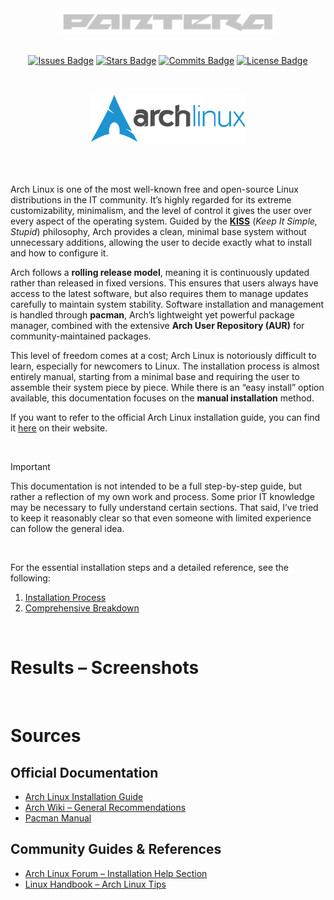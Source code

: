 <div align="center">
  <div style="text-align: center;">
    <picture>
      <source media="(prefers-color-scheme: dark)" srcset="assets/images/logos/pantera-1.4.png">
      <source media="(prefers-color-scheme: light)" srcset="assets/images/logos/pantera-1.3.png">
      <img src="assets/images/logos/pantera-1.4.png" alt="Logo of Pantera" width="350px">
    </picture>
  </div>

  <br>

  [![Issues Badge](https://img.shields.io/badge/ISSUES-0-Test?style=for-the-badge&logo=https%3A%2F%2Ficons8.com%2Ficon%2F83178%2Fimage-file&labelColor=%23333333&color=%23ba181b)](https://github.com/callme-pantera/CSL-prototype/issues)
  [![Stars Badge](https://img.shields.io/badge/STARS-1-Test?style=for-the-badge&logo=https%3A%2F%2Ficons8.com%2Ficon%2F83178%2Fimage-file&labelColor=%23333333&color=%23f6aa1c)](https://github.com/callme-pantera/CSL-prototype/stargazers)
  [![Commits Badge](https://img.shields.io/github/commit-activity/m/callme-pantera/CSL-prototype?style=for-the-badge&label=COMMITS&logo=https%3A%2F%2Ficons8.com%2Ficon%2F83178%2Fimage-file&labelColor=%23333333&color=%237678ED)](https://github.com/callme-pantera/CSL-prototype/commits/main/)
  [![License Badge](https://img.shields.io/badge/LICENSE-CC-Test?style=for-the-badge&logo=https%3A%2F%2Ficons8.com%2Ficon%2F83178%2Fimage-file&labelColor=%23333333&color=%234361ee)](LICENSE)
</div>

<br>

<p align="center">
  <img src="/assets/images/logos/arch-linux-c3Zn.png" alt="Arch Linux Logo" width="250">
</p>

<br>
<br>

Arch Linux is one of the most well-known free and open-source Linux distributions in the IT community. It’s highly regarded for its extreme customizability, minimalism, and the level of control it gives the user over every aspect of the operating system. Guided by the [**KISS**](<comprehensive breakdown/KISS.md>) (*Keep It Simple, Stupid*) philosophy, Arch provides a clean, minimal base system without unnecessary additions, allowing the user to decide exactly what to install and how to configure it.<br>

Arch follows a **rolling release model**, meaning it is continuously updated rather than released in fixed versions. This ensures that users always have access to the latest software, but also requires them to manage updates carefully to maintain system stability. Software installation and management is handled through **pacman**, Arch’s lightweight yet powerful package manager, combined with the extensive **Arch User Repository (AUR)** for community-maintained packages.<br>

This level of freedom comes at a cost; Arch Linux is notoriously difficult to learn, especially for newcomers to Linux. The installation process is almost entirely manual, starting from a minimal base and requiring the user to assemble their system piece by piece. While there is an “easy install” option available, this documentation focuses on the **manual installation** method.<br>

If you want to refer to the official Arch Linux installation guide, you can find it [here](https://wiki.archlinux.org/title/Installation_guide) on their website.

<br>

> [!IMPORTANT]
> This documentation is not intended to be a full step-by-step guide, but rather a reflection of my own work and process. Some prior IT knowledge may be necessary to fully understand certain sections. That said, I’ve tried to keep it reasonably clear so that even someone with limited experience can follow the general idea.

<br>

For the essential installation steps and a detailed reference, see the following:

1. [Installation Process](Installation/README.md)
2. [Comprehensive Breakdown](<comprehensive breakdown>)

<br>

# Results – Screenshots

<br>

# Sources

## Official Documentation

- [Arch Linux Installation Guide](https://wiki.archlinux.org/title/Installation_guide)
- [Arch Wiki – General Recommendations](https://wiki.archlinux.org/title/General_recommendations)
- [Pacman Manual](https://man.archlinux.org/man/pacman.8)

## Community Guides & References

- [Arch Linux Forum – Installation Help Section](https://bbs.archlinux.org/)
- [Linux Handbook – Arch Linux Tips](https://linuxhandbook.com)

